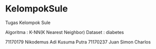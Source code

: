# KelompokSule
Tugas Kelompok Sule

Algoritma	: K-NN(K Nearest Neighbor)
Dataset		: diabetes

71170179 Nikodemus Adi Kusuma Putra
71170237 Juan Simon Charlos
